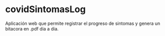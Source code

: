 # covidSintomasLog
Aplicación web que permite registrar el progreso de sintomas y genera un bitacora en .pdf dia a dia.
